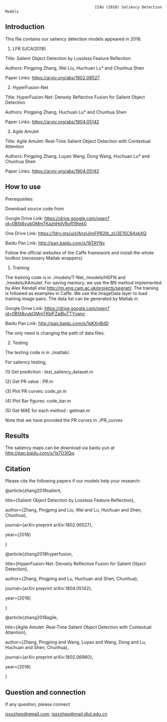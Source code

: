  
                                            IIAU (2018) Saliency Detection Models
                                      
Introduction
------------------------------------------------------------------------------------------------------------------
This file contains our saliency detection models appeared in 2018.
1) LFR (IJCAI2018)

Title: Salient Object Detection by Lossless Feature Reflection

Authors: Pingping Zhang, Wei Liu, Huchuan Lu* and Chunhua Shen

Paper Links: https://arxiv.org/abs/1802.06527

2) HyperFusion-Net

Title: HyperFusion-Net: Densely Reflective Fusion for Salient Object Detection

Authors: Pingping Zhang, Huchuan Lu* and Chunhua Shen

Paper Links: https://arxiv.org/abs/1804.05142

3) Agile Amulet

Title: Agile Amulet: Real-Time Salient Object Detection with Contextual Attention

Authors: Pingping Zhang, Luyao Wang, Dong Wang, Huchuan Lu* and Chunhua Shen

Paper Links: https://arxiv.org/abs/1804.05142

How to use
--------------------------------------------------------------------------------------------------------------

Prerequisites:

Download source code from  

Google Drive Link: https://drive.google.com/open?id=0B5t8yubOMmTKazhHdV8yR19tek0 

One Drive    Link: https://1drv.ms/u/s!AnzjJimFPB2Ib_zU3E15C6AxkXQ 

Baidu Pan    Link: http://pan.baidu.com/s/1bTAYNc


Follow the official websites of the Caffe framework and install the whole toolbox (necessary Matlab wrappers)

1) Training

The training code is in ./models/T-Net,./models/HDFN and ./models/AAmulet. For saving memory, we use the BN method implemented by Alex Kendall etal http://mi.eng.cam.ac.uk/projects/segnet/. The training is followed as examples in Caffe. 
We use the ImageData layer to load training image pairs. The data list can be generated by Matlab in 

Google Drive Link: https://drive.google.com/open?id=0B5t8yubOMmTKblFZajBuTTYyanc

Baidu Pan    Link: http://pan.baidu.com/s/1pKXnBdD

The only need is changing the path of data files.

2) Testing

The testing code is in ./matlab/.

For saliency testing,

(1) Get prediction : test_saliency_dataset.m

(2) Get PR value : PR.m

(3) Plot PR curves: code_pr.m

(4) Plot Bar figures: code_bar.m

(5) Get MAE for each method : getmae.m

Note that we have provided the PR curves in ./PR_curves

Results
---------------------------------------------------------------------------------------------------------------------
The saliency maps can be download via baidu yun at http://pan.baidu.com/s/1o7O3lQq.

Citation
---------------------------------------------------------------------------------------------------------------------
Please cite the following papers if our models help your research:

@article{zhang2018salient,

  title={Salient Object Detection by Lossless Feature Reflection},
  
  author={Zhang, Pingping and Liu, Wei and Lu, Huchuan and Shen, Chunhua},
  
  journal={arXiv preprint arXiv:1802.06527},
  
  year={2018}
  
}

@article{zhang2018hyperfusion,

  title={HyperFusion-Net: Densely Reflective Fusion for Salient Object Detection},
  
  author={Zhang, Pingping and Lu, Huchuan and Shen, Chunhua},
  
  journal={arXiv preprint arXiv:1804.05142},
  
  year={2018}
  
}

@article{zhang2018agile,

  title={Agile Amulet: Real-Time Salient Object Detection with Contextual Attention},
  
  author={Zhang, Pingping and Wang, Luyao and Wang, Dong and Lu, Huchuan and Shen, Chunhua},
  
  journal={arXiv preprint arXiv:1802.06960},
  
  year={2018}
  
}

Question and connection
------------------------------------------------------------------------------------------------------------------
If any question, please connect

jssxzhpp@gmail.com;  jssxzhpp@mail.dlut.edu.cn

